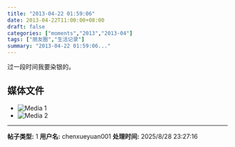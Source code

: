 ```yaml
---
title: "2013-04-22 01:59:06"
date: 2013-04-22T11:00:00+08:00
draft: false
categories: ["moments","2013","2013-04"]
tags: ["朋友圈","生活记录"]
summary: "2013-04-22 01:59:06..."
---
```


过一段时间我要染银的。

## 媒体文件

- ![Media 1](/Moments/photos/2013-04-22/201304220159060.jpg)
- ![Media 2](/Moments/photos/2013-04-22/201304220159061.jpg)

---

**帖子类型:** 1
**用户名:** chenxueyuan001
**处理时间:** 2025/8/28 23:27:16